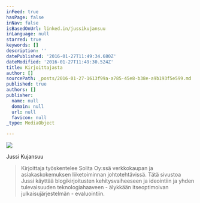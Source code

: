 ```yaml
---
inFeed: true
hasPage: false
inNav: false
isBasedOnUrl: linked.in/jussikujansuu
inLanguage: null
starred: true
keywords: []
description: ''
datePublished: '2016-01-27T11:49:34.680Z'
dateModified: '2016-01-27T11:49:30.524Z'
title: Kirjoittajasta
author: []
sourcePath: _posts/2016-01-27-1613f99a-a785-45e8-b38e-a9b193f5e599.md
published: true
authors: []
publisher:
  name: null
  domain: null
  url: null
  favicon: null
_type: MediaObject

---
```

![](https://the-grid-user-content.s3-us-west-2.amazonaws.com/5fc530f0-3df8-4a28-982f-d7457081f3a2.jpg)

Jussi Kujansuu

> Kirjoittaja työskentelee Solita Oy:ssä verkkokaupan ja asiakaskokemuksen liiketoiminnan johtotehtävissä. Tätä sivustoa Jussi käyttää blogikirjoitusten kehitysvaiheeseen ja ideointiin ja yhden tulevaisuuden teknologiahaaveen - älykkään itseoptimoivan julkaisujärjestelmän - evaluointiin.